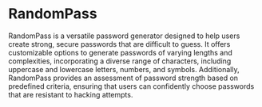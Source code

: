 # RandomPass
RandomPass is a versatile password generator designed to help users create strong, secure passwords that are difficult to guess. It offers customizable options to generate passwords of varying lengths and complexities, incorporating a diverse range of characters, including uppercase and lowercase letters, numbers, and symbols. Additionally, RandomPass provides an assessment of password strength based on predefined criteria, ensuring that users can confidently choose passwords that are resistant to hacking attempts.
